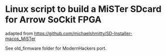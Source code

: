 # Linux script to build a MiSTer SDcard for Arrow SoCkit FPGA

adapted from https://github.com/michaelshmitty/SD-Installer-macos_MiSTer

See old_firmware folder for ModernHackers port.
